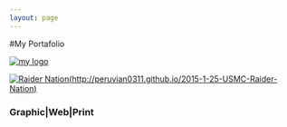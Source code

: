```yaml
---
layout: page
---
```


#My Portafolio 

[![my logo](https://farm8.staticflickr.com/7483/16149963487_ffabcae43c_o.jpg)](http://peruvian0311.github.io/2015-1-21-Poster)

[![Raider Nation](https://farm8.staticflickr.com/7297/16181186898_71c5309d94_b.jpg)(http://peruvian0311.github.io/2015-1-25-USMC-Raider-Nation)](http://usmarineraiders.org/raider-foundation/history/)

### Graphic|Web|Print
